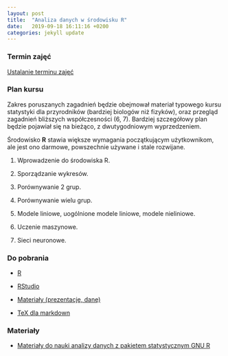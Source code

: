 ```yaml
---
layout: post
title:  "Analiza danych w środowisku R"
date:   2019-09-18 16:11:16 +0200
categories: jekyll update
---
```


### Termin zajęć

[Ustalanie terminu zajęć](https://forms.gle/H9Nn8qZJ3Bgtnz826)

### Plan kursu

Zakres poruszanych zagadnień będzie obejmował materiał typowego kursu statystyki dla przyrodników (bardziej biologów niż fizyków), oraz przegląd zagadnień bliższych współczesności (6, 7). Bardziej szczegółowy plan będzie pojawiał się na bieżąco, z dwutygodniowym wyprzedzeniem.

Środowisko **R** stawia większe wymagania początkującym użytkownikom, ale jest ono darmowe, powszechnie używane i stale rozwijane.

1. Wprowadzenie do środowiska R.

2. Sporządzanie wykresów.

3. Porównywanie 2 grup.

4. Porównywanie wielu grup.

5. Modele liniowe, uogólnione modele liniowe, modele nieliniowe.

6. Uczenie maszynowe.

7. Sieci neuronowe.

### Do pobrania

* [R](https://cran.r-project.org/)

* [RStudio](https://www.rstudio.com/)

* [Materiały (prezentacje, dane)](https://github.com/awerroes)

* [TeX dla markdown](https://miktex.org/download)

### Materiały

* [Materiały do nauki analizy danych z pakietem statystycznym GNU R](http://www.biecek.pl/R/)
 
